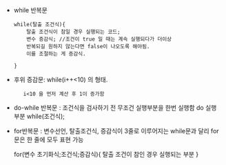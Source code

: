 + while 반복문
      
      while(탈출 조건식){
          탈출 조건식이 참일 경우 실행되는 코드;
          변수 증감식; //조건이 true 일 때는 계속 실행되다가 더이상 
          반복되길 원하지 않는다면 false이 나오도록 해야됨. 
          이를 조절하는 게 증감식.
          
      }
+ 후위 증감문: while(i++<10)  의 형태.

         i<10 을 먼저 계산 후 1이 증가함

+ do-while 반복문 : 조건식을 검사하기 전 무조건 실행부분을 한번 실행함
    do 
      실행부분
    while(조건식);

+ for반복문 : 변수선언, 탈출조건식, 증감식이 3줄로 이루어지는 while문과 달리 for문은 한 줄에 모두 표현 가능

     for(변수 초기화식;조건식;증감식){
        탈출 조건이 참인 경우 실행되는 부분
     }
         